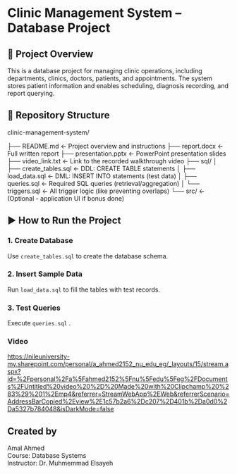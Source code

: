 # Clinic Management System – Database Project

## 📌 Project Overview
This is a database project for managing clinic operations, including departments, clinics, doctors, patients, and appointments. The system stores patient information and enables scheduling, diagnosis recording, and report querying.

## 📁 Repository Structure
clinic-management-system/

├── README.md                   ← Project overview and instructions
├── report.docx                 ← Full written report
├── presentation.pptx           ← PowerPoint presentation slides
├── video_link.txt              ← Link to the recorded walkthrough video
├── sql/
│   ├── create_tables.sql       ← DDL: CREATE TABLE statements
│   ├── load_data.sql           ← DML: INSERT INTO statements (test data)
│   ├── queries.sql             ← Required SQL queries (retrieval/aggregation)
│   └── triggers.sql            ← All trigger logic (like preventing overlaps)
└── src/                        ← (Optional - application UI if bonus done)
      

## ▶️ How to Run the Project

### 1. Create Database
Use `create_tables.sql` to create the database schema.

### 2. Insert Sample Data
Run `load_data.sql` to fill the tables with test records.

### 3. Test Queries
Execute `queries.sql` .

### Video
https://nileuniversity-my.sharepoint.com/personal/a_ahmed2152_nu_edu_eg/_layouts/15/stream.aspx?id=%2Fpersonal%2Fa%5Fahmed2152%5Fnu%5Fedu%5Feg%2FDocuments%2FUntitled%20video%20%2D%20Made%20with%20Clipchamp%20%283%29%201%2Emp4&referrer=StreamWebApp%2EWeb&referrerScenario=AddressBarCopied%2Eview%2E1c57b2a6%2Dc207%2D401b%2Da0d0%2Da5327b784048&isDarkMode=false

## Created by
Amal Ahmed  
Course: Database Systems  
Instructor: Dr. Muhmemmad Elsayeh


